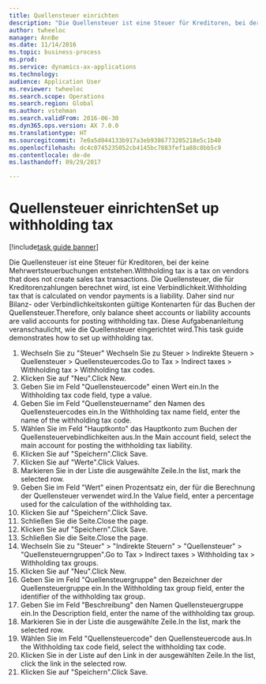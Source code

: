```yaml
--- 
title: Quellensteuer einrichten
description: "Die Quellensteuer ist eine Steuer für Kreditoren, bei der keine Mehrwertsteuerbuchungen entstehen."
author: twheeloc
manager: AnnBe
ms.date: 11/14/2016
ms.topic: business-process
ms.prod: 
ms.service: dynamics-ax-applications
ms.technology: 
audience: Application User
ms.reviewer: twheeloc
ms.search.scope: Operations
ms.search.region: Global
ms.author: vstehman
ms.search.validFrom: 2016-06-30
ms.dyn365.ops.version: AX 7.0.0
ms.translationtype: HT
ms.sourcegitcommit: 7e0a5d044133b917a3eb9386773205218e5c1b40
ms.openlocfilehash: dc4c0745235052cb4145bc7083fef1a88c8bb5c9
ms.contentlocale: de-de
ms.lasthandoff: 09/29/2017

---
```

# <a name="set-up-withholding-tax"></a><span data-ttu-id="83650-103">Quellensteuer einrichten</span><span class="sxs-lookup"><span data-stu-id="83650-103">Set up withholding tax</span></span>

[!include[task guide banner](../../includes/task-guide-banner.md)]

<span data-ttu-id="83650-104">Die Quellensteuer ist eine Steuer für Kreditoren, bei der keine Mehrwertsteuerbuchungen entstehen.</span><span class="sxs-lookup"><span data-stu-id="83650-104">Withholding tax is a tax on vendors that does not create sales tax transactions.</span></span> <span data-ttu-id="83650-105">Die Quellensteuer, die für Kreditorenzahlungen berechnet wird, ist eine Verbindlichkeit.</span><span class="sxs-lookup"><span data-stu-id="83650-105">Withholding tax that is calculated on vendor payments is a liability.</span></span> <span data-ttu-id="83650-106">Daher sind nur Bilanz- oder Verbindlichkeitskonten gültige Kontenarten für das Buchen der Quellensteuer.</span><span class="sxs-lookup"><span data-stu-id="83650-106">Therefore, only balance sheet accounts or liability accounts are valid accounts for posting withholding tax.</span></span> <span data-ttu-id="83650-107">Diese Aufgabenanleitung veranschaulicht, wie die Quellensteuer eingerichtet wird.</span><span class="sxs-lookup"><span data-stu-id="83650-107">This task guide demonstrates how to set up withholding tax.</span></span>

1. <span data-ttu-id="83650-108">Wechseln Sie zu "Steuer" Wechseln Sie zu Steuer > Indirekte Steuern > Quellensteuer > Quellensteuercodes.</span><span class="sxs-lookup"><span data-stu-id="83650-108">Go to Tax > Indirect taxes > Withholding tax > Withholding tax codes.</span></span>
2. <span data-ttu-id="83650-109">Klicken Sie auf "Neu".</span><span class="sxs-lookup"><span data-stu-id="83650-109">Click New.</span></span>
3. <span data-ttu-id="83650-110">Geben Sie im Feld "Quellensteuercode" einen Wert ein.</span><span class="sxs-lookup"><span data-stu-id="83650-110">In the Withholding tax code field, type a value.</span></span>
4. <span data-ttu-id="83650-111">Geben Sie im Feld "Quellensteuername" den Namen des Quellensteuercodes ein.</span><span class="sxs-lookup"><span data-stu-id="83650-111">In the Withholding tax name field, enter the name of the withholding tax code.</span></span>
5. <span data-ttu-id="83650-112">Wählen Sie im Feld "Hauptkonto" das Hauptkonto zum Buchen der Quellensteuervebindlichkeiten aus.</span><span class="sxs-lookup"><span data-stu-id="83650-112">In the Main account field, select the main account for posting the withholding tax liability.</span></span>
6. <span data-ttu-id="83650-113">Klicken Sie auf "Speichern".</span><span class="sxs-lookup"><span data-stu-id="83650-113">Click Save.</span></span>
7. <span data-ttu-id="83650-114">Klicken Sie auf "Werte".</span><span class="sxs-lookup"><span data-stu-id="83650-114">Click Values.</span></span>
8. <span data-ttu-id="83650-115">Markieren Sie in der Liste die ausgewählte Zeile.</span><span class="sxs-lookup"><span data-stu-id="83650-115">In the list, mark the selected row.</span></span>
9. <span data-ttu-id="83650-116">Geben Sie im Feld "Wert" einen Prozentsatz ein, der für die Berechnung der Quellensteuer verwendet wird.</span><span class="sxs-lookup"><span data-stu-id="83650-116">In the Value field, enter a percentage used for the calculation of the withholding tax.</span></span>
10. <span data-ttu-id="83650-117">Klicken Sie auf "Speichern".</span><span class="sxs-lookup"><span data-stu-id="83650-117">Click Save.</span></span>
11. <span data-ttu-id="83650-118">Schließen Sie die Seite.</span><span class="sxs-lookup"><span data-stu-id="83650-118">Close the page.</span></span>
12. <span data-ttu-id="83650-119">Klicken Sie auf "Speichern".</span><span class="sxs-lookup"><span data-stu-id="83650-119">Click Save.</span></span>
13. <span data-ttu-id="83650-120">Schließen Sie die Seite.</span><span class="sxs-lookup"><span data-stu-id="83650-120">Close the page.</span></span>
14. <span data-ttu-id="83650-121">Wechseln Sie zu "Steuer" > "Indirekte Steuern" > "Quellensteuer" > "Quellensteuerngruppen".</span><span class="sxs-lookup"><span data-stu-id="83650-121">Go to Tax > Indirect taxes > Withholding tax > Withholding tax groups.</span></span>
15. <span data-ttu-id="83650-122">Klicken Sie auf "Neu".</span><span class="sxs-lookup"><span data-stu-id="83650-122">Click New.</span></span>
16. <span data-ttu-id="83650-123">Geben Sie im Feld "Quellensteuergruppe" den Bezeichner der Quellensteuergruppe ein.</span><span class="sxs-lookup"><span data-stu-id="83650-123">In the Withholding tax group field, enter the identifier of the withholding tax group.</span></span>
17. <span data-ttu-id="83650-124">Geben Sie im Feld "Beschreibung" den Namen Quellensteuergruppe ein.</span><span class="sxs-lookup"><span data-stu-id="83650-124">In the Description field, enter the name of the withholding tax group.</span></span>
18. <span data-ttu-id="83650-125">Markieren Sie in der Liste die ausgewählte Zeile.</span><span class="sxs-lookup"><span data-stu-id="83650-125">In the list, mark the selected row.</span></span>
19. <span data-ttu-id="83650-126">Wählen Sie im Feld "Quellensteuercode" den Quellensteuercode aus.</span><span class="sxs-lookup"><span data-stu-id="83650-126">In the Withholding tax code field, select the withholding tax code.</span></span>
20. <span data-ttu-id="83650-127">Klicken Sie in der Liste auf den Link in der ausgewählten Zeile.</span><span class="sxs-lookup"><span data-stu-id="83650-127">In the list, click the link in the selected row.</span></span>
21. <span data-ttu-id="83650-128">Klicken Sie auf "Speichern".</span><span class="sxs-lookup"><span data-stu-id="83650-128">Click Save.</span></span>


